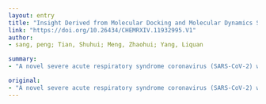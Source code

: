 ```yaml
---
layout: entry
title: "Insight Derived from Molecular Docking and Molecular Dynamics Simulations into the Binding Interactions Between HIV-1 Protease Inhibitors and SARS-CoV-2 3CLpro"
link: "https://doi.org/10.26434/CHEMRXIV.11932995.V1"
author:
- sang, peng; Tian, Shuhui; Meng, Zhaohui; Yang, Liquan

summary:
- "A novel severe acute respiratory syndrome coronavirus (SARS-CoV-2) was identified from respiratory illness patients in Wuhan, Hubei Province, China. No approved drugs have been found to effectively inhibit the virus. We select six approved anti-HIV-1 drugs to investigate their binding interactions between 3CLpro. The study sheds light on the structure-based design of anti-COVID-19 drugs targeting the SARS."

original:
- "A novel severe acute respiratory syndrome coronavirus (SARS-CoV-2) was identified from respiratory illness patients in Wuhan, Hubei Province, China, which has recently emerged as a serious threat to the world public health. Hower, no approved drugs have been found to effectively inhibit the virus. Since it has been reported that the HIV-1 protease inhibitors can be used as anti-SARS drugs by tegarting SARS-CoV 3CLpro, we choose six approved anti-HIV-1 drugs to investigate their binding interactions between 3CLpro, and to evaluate their potential to become clinical drugs for the new coronavirus pneumonia (COVID19) caused by SARS-CoV-2 infection. The molecular docking results indicate that, the 3CLpro of SARS-CoV-2 has a higher binding affinity for all the studied inhibitors than its SARS homologue. Two docking complexes (indinavir and darunavir) with high docking scores were futher subjected to MM-PBSA binding free energy calculations to detail the molecular interactions between these two proteinase inhibitors and the 3CLpro. Our results show that darunavir has the best binding affinity with SARS-CoV-2 and SARS-CoV 3CLpro among all inhibitors, indicating it has the potential to become an anti-COVID-19 clinical drug. The likely reason behind the increased binding affinity of HIV-1 protease inhibitors toward SARS-CoV2 3CLpro than that of SARS-CoV were investigated by MD simulations. Our study provides insight into the possible role of structural flexibility during interactions between 3CLpro and inhibitors, and sheds light on the structure-based design of anti-COVID-19 drugs targeting the SARS-CoV-2 3CLpro."
---
```


